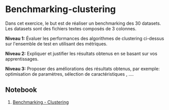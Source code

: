 # Benchmarking-clustering

Dans cet exercice, le but est de réaliser un benchmarking des 30 datasets. Les datasets sont des fichiers textes composés de 3 colonnes. 

**Niveau 1:**
Évaluer les performances des algorithmes de clustering ci-dessus sur l'ensemble de test en utilisant des métriques.

**Niveau 2:**
Expliquer et justifier les résultats obtenus en se basant sur vos apprentissages.

**Niveau 3:**
Proposer des améliorations des résultats obtenus, par exemple: optimisation de paramètres, sélection de caractéristiques , ....


## **Notebook**
1.   [Benchmarking - Clustering]([](https://colab.research.google.com/drive/1r6YDVAdsasNce5Ve_vbUP56DHwvkmwPd?usp=sharing))
